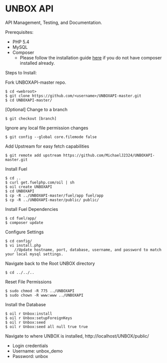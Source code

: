 UNBOX API
=========

API Management, Testing, and Documentation.

Prerequisites:
* PHP 5.4
* MySQL
* Composer
  * Please follow the installation guide [here](https://getcomposer.org/doc/00-intro.md#installation-nix) if you do not have composer installed already.

Steps to Install:

Fork UNBOXAPI-master repo.
```
$ cd <webroot>
$ git clone https://github.com/<username>/UNBOXAPI-master.git
$ cd UNBOXAPI-master/
```

[Optional]
Change to a branch
```
$ git checkout [branch]
```

Ignore any local file permission changes
```
$ git config --global core.filemode false
```

Add Upstream for easy fetch capabilities
```
$ git remote add upstream https://github.com/MichaelJ2324/UNBOXAPI-master.git
```

Install Fuel
```
$ cd ..
$ curl get.fuelphp.com/oil | sh
$ oil create UNBOXAPI
$ cd UNBOXAPI
$ cp -R ../UNBOXAPI-master/fuel/app fuel/app
$ cp -R ../UNBOXAPI-master/public/ public/
```

Install Fuel Dependencies
```
$ cd fuel/app/
$ composer update
```

Configure Settings
```
$ cd config/
$ vi install.php
    //Update hostname, port, database, username, and password to match your local mysql settings.
```

Navigate back to the Root UNBOX directory
```
$ cd ../../..
```

Reset File Permissions
```
$ sudo chmod -R 775 ../UNBOXAPI
$ sudo chown -R www:www ../UNBOXAPI
```

Install the Database
```
$ oil r Unbox:install
$ oil r Unbox:setupForeignKeys
$ oil r Unbox:seed
$ oil r Unbox:seed all null true true
```
Navigate to where UNBOX is installed, http://localhost/UNBOX/public/
 * Login credentials
  * Username: unbox_demo
  * Password: unbox
